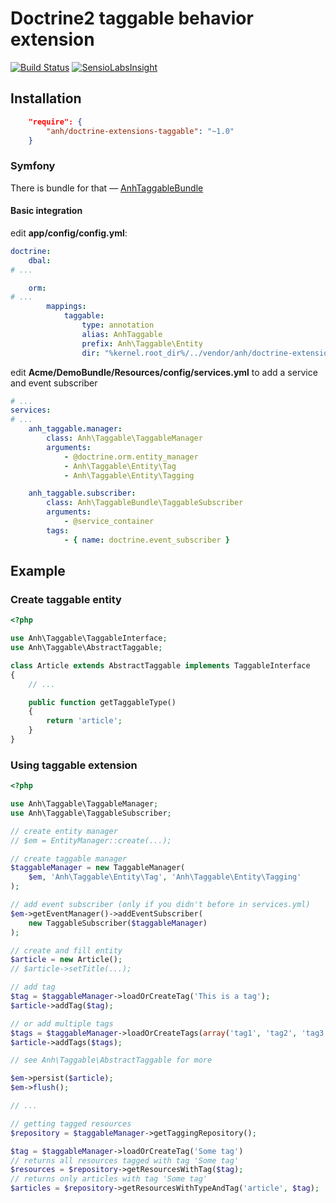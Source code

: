 # Doctrine2 taggable behavior extension

[![Build Status](https://travis-ci.org/hilobok/doctrine-extensions-taggable.png?branch=master)](https://travis-ci.org/hilobok/doctrine-extensions-taggable) [![SensioLabsInsight](https://insight.sensiolabs.com/projects/8cdcc0f0-1f7b-4cb1-91ea-7b3bd3f899cc/mini.png)](https://insight.sensiolabs.com/projects/8cdcc0f0-1f7b-4cb1-91ea-7b3bd3f899cc)

## Installation
```json
    "require": {
        "anh/doctrine-extensions-taggable": "~1.0"
    }
```

### Symfony

There is bundle for that — [AnhTaggableBundle](https://github.com/hilobok/AnhTaggableBundle)

#### Basic integration

edit **app/config/config.yml**:

```yaml
doctrine:
    dbal:
# ...

    orm:
# ...
        mappings:
            taggable:
                type: annotation
                alias: AnhTaggable
                prefix: Anh\Taggable\Entity
                dir: "%kernel.root_dir%/../vendor/anh/doctrine-extensions-taggable/lib/Anh/Taggable/Entity"
```

edit **Acme/DemoBundle/Resources/config/services.yml** to add a service and event subscriber

```yaml
# ...
services:
# ...
    anh_taggable.manager:
        class: Anh\Taggable\TaggableManager
        arguments:
            - @doctrine.orm.entity_manager
            - Anh\Taggable\Entity\Tag
            - Anh\Taggable\Entity\Tagging

    anh_taggable.subscriber:
        class: Anh\TaggableBundle\TaggableSubscriber
        arguments:
            - @service_container
        tags:
            - { name: doctrine.event_subscriber }
```

## Example

### Create taggable entity

```php
<?php

use Anh\Taggable\TaggableInterface;
use Anh\Taggable\AbstractTaggable;

class Article extends AbstractTaggable implements TaggableInterface
{
    // ...

    public function getTaggableType()
    {
        return 'article';
    }
}
```

### Using taggable extension

```php
<?php

use Anh\Taggable\TaggableManager;
use Anh\Taggable\TaggableSubscriber;

// create entity manager
// $em = EntityManager::create(...);

// create taggable manager
$taggableManager = new TaggableManager(
    $em, 'Anh\Taggable\Entity\Tag', 'Anh\Taggable\Entity\Tagging'
);

// add event subscriber (only if you didn't before in services.yml)
$em->getEventManager()->addEventSubscriber(
    new TaggableSubscriber($taggableManager)
);

// create and fill entity
$article = new Article();
// $article->setTitle(...);

// add tag
$tag = $taggableManager->loadOrCreateTag('This is a tag');
$article->addTag($tag);

// or add multiple tags
$tags = $taggableManager->loadOrCreateTags(array('tag1', 'tag2', 'tag3'));
$article->addTags($tags);

// see Anh\Taggable\AbstractTaggable for more

$em->persist($article);
$em->flush();

// ...

// getting tagged resources
$repository = $taggableManager->getTaggingRepository();

$tag = $taggableManager->loadOrCreateTag('Some tag')
// returns all resources tagged with tag 'Some tag'
$resources = $repository->getResourcesWithTag($tag);
// returns only articles with tag 'Some tag'
$articles = $repository->getResourcesWithTypeAndTag('article', $tag);
```
